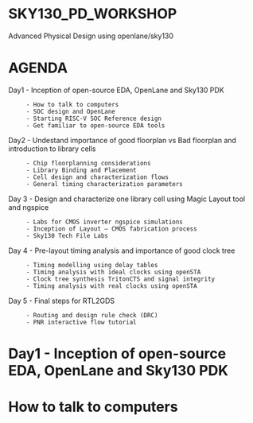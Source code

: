 # SKY130_PD_WORKSHOP
 Advanced Physical Design using openlane/sky130
# AGENDA
  Day1 - Inception of open-source EDA, OpenLane and Sky130 PDK
  
         - How to talk to computers
         - SOC design and OpenLane
         - Starting RISC-V SOC Reference design
         - Get familiar to open-source EDA tools
  Day2 - Undestand importance of good floorplan vs Bad floorplan and introduction to library cells
  
         - Chip floorplanning considerations
         - Library Binding and Placement
         - Cell design and characterization flows
         - General timing characterization parameters
  Day 3 - Design and characterize one library cell using Magic Layout tool and ngspice
  
         - Labs for CMOS inverter ngspice simulations
         - Inception of Layout – CMOS fabrication process
         - Sky130 Tech File Labs
Day 4 - Pre-layout timing analysis and importance of good clock tree

         - Timing modelling using delay tables
         - Timing analysis with ideal clocks using openSTA
         - Clock tree synthesis TritonCTS and signal integrity
         - Timing analysis with real clocks using openSTA
Day 5 - Final steps for RTL2GDS

         - Routing and design rule check (DRC)
         - PNR interactive flow tutorial
# Day1 - Inception of open-source EDA, OpenLane and Sky130 PDK
# How to talk to computers
